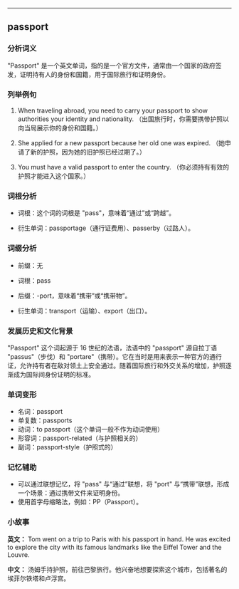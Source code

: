 
---------------
## passport
### 分析词义
"Passport" 是一个英文单词，指的是一个官方文件，通常由一个国家的政府签发，证明持有人的身份和国籍，用于国际旅行和证明身份。

### 列举例句
1. When traveling abroad, you need to carry your passport to show authorities your identity and nationality.
   （出国旅行时，你需要携带护照以向当局展示你的身份和国籍。）

2. She applied for a new passport because her old one was expired.
   （她申请了新的护照，因为她的旧护照已经过期了。）

3. You must have a valid passport to enter the country.
   （你必须持有有效的护照才能进入这个国家。）

### 词根分析
- 词根：这个词的词根是 "pass"，意味着“通过”或“跨越”。

- 衍生单词：passportage（通行证费用）、passerby（过路人）。

### 词缀分析
- 前缀：无
- 词根：pass
- 后缀：-port，意味着“携带”或“携带物”。

- 衍生单词：transport（运输）、export（出口）。

### 发展历史和文化背景
"Passport" 这个词起源于 16 世纪的法语，法语中的 "passport" 源自拉丁语 "passus"（步伐）和 "portare"（携带）。它在当时是用来表示一种官方的通行证，允许持有者在敌对领土上安全通过。随着国际旅行和外交关系的增加，护照逐渐成为国际间身份证明的标准。

### 单词变形
- 名词：passport
- 单复数：passports
- 动词：to passport（这个单词一般不作为动词使用）
- 形容词：passport-related（与护照相关的）
- 副词：passport-style（护照式的）

### 记忆辅助
- 可以通过联想记忆，将 "pass" 与“通过”联想，将 "port" 与“携带”联想，形成一个场景：通过携带文件来证明身份。
- 使用首字母缩略法，例如：PP（Passport）。

### 小故事
**英文：**
Tom went on a trip to Paris with his passport in hand. He was excited to explore the city with its famous landmarks like the Eiffel Tower and the Louvre.

**中文：**
汤姆手持护照，前往巴黎旅行。他兴奋地想要探索这个城市，包括著名的埃菲尔铁塔和卢浮宫。

